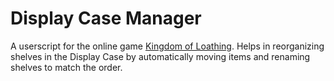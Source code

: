 Display Case Manager
====================

A userscript for the online game [Kingdom of Loathing](http://kingdomofloathing.com/).
Helps in reorganizing shelves in the Display Case by automatically moving items and renaming shelves to match the order.
